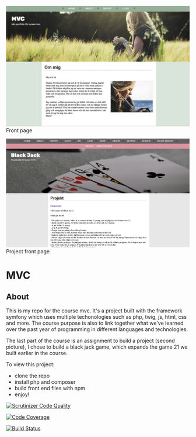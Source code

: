 ![front page](/public/img/home.png)
Front page

![project page](/public/img/front2.png)
Project front page

MVC
=====

## About
This is my repo for the course mvc.
It's a project built with the framework symfony which uses multiple techonologies such as php, twig, js, html, css and more. The course purpose is also to link together what we've learned over the past year of programming in different languages and technologies. 

The last part of the course is an assignment to build a project (second picture), I chose to build a black jack game, which expands the game 21 we built earlier in the course.

To view this project:
* clone the repo
* install php and composer
* build front end files with npm
* enjoy!


[![Scrutinizer Code Quality](https://scrutinizer-ci.com/g/hhannaarvid/mvc-report/badges/quality-score.png?b=main)](https://scrutinizer-ci.com/g/hhannaarvid/mvc-report/?branch=main)

[![Code Coverage](https://scrutinizer-ci.com/g/hhannaarvid/mvc-report/badges/coverage.png?b=main)](https://scrutinizer-ci.com/g/hhannaarvid/mvc-report/?branch=main)

[![Build Status](https://scrutinizer-ci.com/g/hhannaarvid/mvc-report/badges/build.png?b=main)](https://scrutinizer-ci.com/g/hhannaarvid/mvc-report/build-status/main)